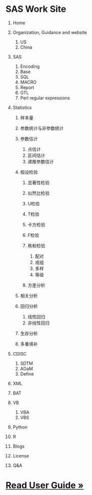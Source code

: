 # SAS Work Site

1. Home
2. Organization, Guidance and website

    1. US
    2. China

3. SAS

    1. Encoding
    2. Base
    3. SQL
    4. MACRO
    5. Report
    6. GTL
    7. Perl regular expressions

4. Statistics

    1. 样本量
    2. 参数统计与非参数统计
    3. 参数估计

        1. 点估计
        2. 区间估计
        3. 递推参数估计

    4. 假设检验

        1. 显著性检验
        2. 似然比检验
        3. U检验
        4. T检验
        5. 卡方检验
        6. F检验
        7. 秩和检验

            1. 配对
            2. 成组
            3. 多样
            4. 等级

        8. 方差分析

    5. 相关分析
    6. 回归分析

        1. 线性回归
        2. 非线性回归

    7. 生存分析
    8. 多重填补

5. CDISC

    1. SDTM
    2. ADaM
    3. Define

6. XML
7. BAT
8. VB

    1. VBA
    2. VBS

9. Python
10. R
11. Blogs
12. License
13. Q&A

# [Read User Guide »](/books/gitsite-guide/index.html)
